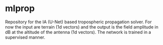 # mlprop
Repository for the IA (U-Net) based tropospheric propagation solver. For now the input are terrain (1d vectors) and the output is the field amplitude in dB at the altitude of the antenna (1d vectors). The network is trained in a supervised manner.
